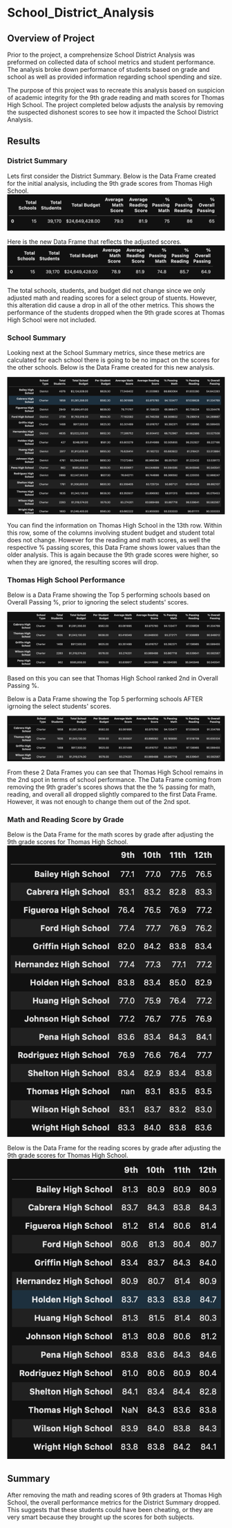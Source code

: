 # School_District_Analysis

## Overview of Project 
Prior to the project, a comprehensize School District Analysis was preformed on collected data of school metrics and student performance. The analysis broke down performance of students based on grade and school as well as provided information regarding school spending and size. 

The purpose of this project was to recreate this analysis based on suspicion of academic integrity for the 9th grade reading and math scores for Thomas High School. The project completed below adjusts the analysis by removing the suspected dishonest scores to see how it impacted the School District Analysis.

## Results

### District Summary
Lets first consider the District Summary. Below is the Data Frame created for the initial analysis, including the 9th grade scores from Thomas High School. 
![alt text](https://raw.githubusercontent.com/KitWilliams07/School_District_Analysis/main/Resources/old_district_analysis.png)

Here is the new Data Frame that reflects the adjusted scores. 
![alt text](https://raw.githubusercontent.com/KitWilliams07/School_District_Analysis/main/Resources/new_district_analysis.png)

The total schools, students, and budget did not change since we only adjusted math and reading scores for a select group of stuents. However, this alteration did cause a drop in all of the other metrics. This shows the performance of the students dropped when the 9th grade scores at Thomas High School were not included. 


### School Summary 
Looking next at the School Summary metrics, since these metrics are calculated for each school there is going to be no impact on the scores for the other schools. Below is the Data Frame created for this new analysis. 

![alt text](https://raw.githubusercontent.com/KitWilliams07/School_District_Analysis/main/Resources/school_summary.png)

You can find the information on Thomas High School in the 13th row. Within this row, some of the columns involving student budget and student total does not change. However for the reading and math scores, as well the respective % passing scores, this Data Frame shows lower values than the older analysis. This is again because the 9th grade scores were higher, so when they are ignored, the resulting scores will drop. 

### Thomas High School Performance

Below is a Data Frame showing the Top 5 performing schools based on Overall Passing %, prior to ignoring the select students' scores. 

![alt text](https://raw.githubusercontent.com/KitWilliams07/School_District_Analysis/main/Resources/old_thomas_performance.png)

Based on this you can see that Thomas High School ranked 2nd in Overall Passing %. 

Below is a Data Frame showing the Top 5 performing schools AFTER igrnoing the select students' scores. 

![alt text](https://raw.githubusercontent.com/KitWilliams07/School_District_Analysis/main/Resources/new_thomas_performance.png)

From these 2 Data Frames you can see that Thomas High School remains in the 2nd spot in terms of school performance. The Data Frame coming from removing the 9th grader's scores shows that the the % passing for math, reading, and overall all dropped slightly compared to the first Data Frame. However, it was not enough to change them out of the 2nd spot. 

### Math and Reading Score by Grade

Below is the Data Frame for the math scores by grade after adjusting the 9th grade scores for Thomas High School. 
![alt text](https://raw.githubusercontent.com/KitWilliams07/School_District_Analysis/main/Resources/math_score_by_grade.png)

Below is the Data Frame for the reading scores by grade after adjusting the 9th grade scores for Thomas High School. 
![alt text](https://raw.githubusercontent.com/KitWilliams07/School_District_Analysis/main/Resources/read_score_by_grade.png)



## Summary 



After removing the math and reading scores of 9th graders at Thomas High School, the overall performance metrics for the District Summary dropped. This suggests that these students could have been cheating, or they are very smart because they brought up the scores for both subjects. 
